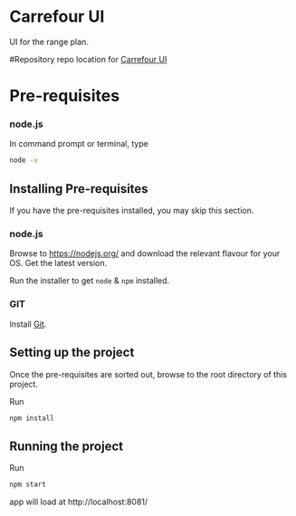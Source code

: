 # Carrefour UI
 UI for the range plan.

#Repository 
repo location for [Carrefour UI](https://github.com/ShruthiJayaprakash/CarrefourUI)

# Pre-requisites

### node.js

In command prompt or terminal, type

```bash
node -v
```

## Installing Pre-requisites
If you have the pre-requisites installed, you may skip this section.

### node.js

Browse to https://nodejs.org/ and download the relevant flavour for your OS. Get the latest version.

Run the installer to get `node` & `npm` installed.

### GIT
Install [Git](https://git-scm.com/downloads).

## Setting up the project

Once the pre-requisites are sorted out, browse to the root directory of this project.

Run

```bash
npm install
```

## Running the project

Run

```bash
npm start
```

app will load at http://localhost:8081/
